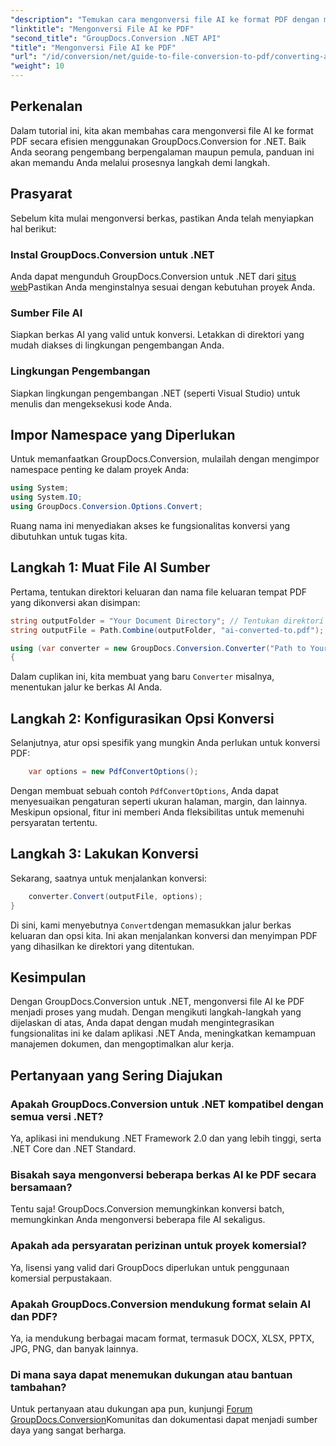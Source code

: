 ```yaml
---
"description": "Temukan cara mengonversi file AI ke format PDF dengan mudah menggunakan GroupDocs.Conversion untuk .NET. Tutorial ini memandu Anda melalui proses instalasi, pengaturan kode, dan konversi."
"linktitle": "Mengonversi File AI ke PDF"
"second_title": "GroupDocs.Conversion .NET API"
"title": "Mengonversi File AI ke PDF"
"url": "/id/conversion/net/guide-to-file-conversion-to-pdf/converting-ai-to-pdf/"
"weight": 10
---
```


## Perkenalan

Dalam tutorial ini, kita akan membahas cara mengonversi file AI ke format PDF secara efisien menggunakan GroupDocs.Conversion for .NET. Baik Anda seorang pengembang berpengalaman maupun pemula, panduan ini akan memandu Anda melalui prosesnya langkah demi langkah.

## Prasyarat

Sebelum kita mulai mengonversi berkas, pastikan Anda telah menyiapkan hal berikut:

### Instal GroupDocs.Conversion untuk .NET

Anda dapat mengunduh GroupDocs.Conversion untuk .NET dari [situs web](https://releases.groupdocs.com/conversion/net/)Pastikan Anda menginstalnya sesuai dengan kebutuhan proyek Anda.

### Sumber File AI

Siapkan berkas AI yang valid untuk konversi. Letakkan di direktori yang mudah diakses di lingkungan pengembangan Anda.

### Lingkungan Pengembangan

Siapkan lingkungan pengembangan .NET (seperti Visual Studio) untuk menulis dan mengeksekusi kode Anda.

## Impor Namespace yang Diperlukan

Untuk memanfaatkan GroupDocs.Conversion, mulailah dengan mengimpor namespace penting ke dalam proyek Anda:

```csharp
using System;
using System.IO;
using GroupDocs.Conversion.Options.Convert;
```
Ruang nama ini menyediakan akses ke fungsionalitas konversi yang dibutuhkan untuk tugas kita.

## Langkah 1: Muat File AI Sumber

Pertama, tentukan direktori keluaran dan nama file keluaran tempat PDF yang dikonversi akan disimpan:

```csharp
string outputFolder = "Your Document Directory"; // Tentukan direktori dokumen Anda di sini
string outputFile = Path.Combine(outputFolder, "ai-converted-to.pdf");

using (var converter = new GroupDocs.Conversion.Converter("Path to Your AI File"))
{
```

Dalam cuplikan ini, kita membuat yang baru `Converter` misalnya, menentukan jalur ke berkas AI Anda.

## Langkah 2: Konfigurasikan Opsi Konversi

Selanjutnya, atur opsi spesifik yang mungkin Anda perlukan untuk konversi PDF:

```csharp
    var options = new PdfConvertOptions();
```
Dengan membuat sebuah contoh `PdfConvertOptions`, Anda dapat menyesuaikan pengaturan seperti ukuran halaman, margin, dan lainnya. Meskipun opsional, fitur ini memberi Anda fleksibilitas untuk memenuhi persyaratan tertentu.

## Langkah 3: Lakukan Konversi

Sekarang, saatnya untuk menjalankan konversi:

```csharp
    converter.Convert(outputFile, options);
}
```
Di sini, kami menyebutnya `Convert`dengan memasukkan jalur berkas keluaran dan opsi kita. Ini akan menjalankan konversi dan menyimpan PDF yang dihasilkan ke direktori yang ditentukan.

## Kesimpulan

Dengan GroupDocs.Conversion untuk .NET, mengonversi file AI ke PDF menjadi proses yang mudah. Dengan mengikuti langkah-langkah yang dijelaskan di atas, Anda dapat dengan mudah mengintegrasikan fungsionalitas ini ke dalam aplikasi .NET Anda, meningkatkan kemampuan manajemen dokumen, dan mengoptimalkan alur kerja.

## Pertanyaan yang Sering Diajukan

### Apakah GroupDocs.Conversion untuk .NET kompatibel dengan semua versi .NET?

Ya, aplikasi ini mendukung .NET Framework 2.0 dan yang lebih tinggi, serta .NET Core dan .NET Standard.

### Bisakah saya mengonversi beberapa berkas AI ke PDF secara bersamaan?

Tentu saja! GroupDocs.Conversion memungkinkan konversi batch, memungkinkan Anda mengonversi beberapa file AI sekaligus.

### Apakah ada persyaratan perizinan untuk proyek komersial?

Ya, lisensi yang valid dari GroupDocs diperlukan untuk penggunaan komersial perpustakaan.

### Apakah GroupDocs.Conversion mendukung format selain AI dan PDF?

Ya, ia mendukung berbagai macam format, termasuk DOCX, XLSX, PPTX, JPG, PNG, dan banyak lainnya.

### Di mana saya dapat menemukan dukungan atau bantuan tambahan?

Untuk pertanyaan atau dukungan apa pun, kunjungi [Forum GroupDocs.Conversion](https://forum.groupdocs.com/c/conversion/11)Komunitas dan dokumentasi dapat menjadi sumber daya yang sangat berharga.